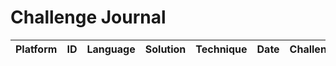 # Challenge Journal

 Platform |  ID  | Language | Solution | Technique              | Date        | Challenge                    
:--------:|:----:|:--------:|:--------:|:-----------------------|:------------|:-----------
